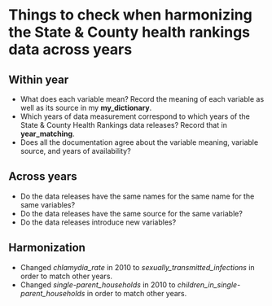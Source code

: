 # Things to check when harmonizing the State & County health rankings data across years

## Within year

* What does each variable mean? Record the meaning of each variable as well as its source in my **my_dictionary**.
* Which years of data measurement correspond to which years of the State & County Health Rankings data releases? Record that in **year_matching**.
* Does all the documentation agree about the variable meaning, variable source, and years of availability?

## Across years

* Do the data releases have the same names for the same name for the same variables?
* Do the data releases have the same source for the same variable?
* Do the data releases introduce new variables?

## Harmonization

* Changed *chlamydia_rate* in 2010 to *sexually_transmitted_infections* in order to match other years.
* Changed *single-parent_households* in 2010 to *children_in_single-parent_households* in order to match other years.
